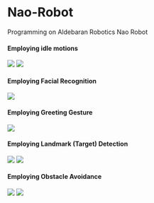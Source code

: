 # Nao-Robot
Programming on Aldebaran Robotics Nao Robot



#### Employing idle motions
![](https://github.com/Ohara124c41/Nao-Robot/blob/master/visualizations/idle01.gif?raw=true)
![](https://github.com/Ohara124c41/Nao-Robot/blob/master/visualizations/idle02.gif?raw=true)

#### Employing Facial Recognition
![](https://github.com/Ohara124c41/Nao-Robot/blob/master/visualizations/face01.gif?raw=true)

#### Employing Greeting Gesture
![](https://github.com/Ohara124c41/Nao-Robot/blob/master/visualizations/greet01.gif?raw=true)

#### Employing Landmark (Target) Detection
![](https://github.com/Ohara124c41/Nao-Robot/blob/master/visualizations/land01.gif?raw=true)
![](https://github.com/Ohara124c41/Nao-Robot/blob/master/visualizations/land02.gif?raw=true)

#### Employing Obstacle Avoidance
![](https://github.com/Ohara124c41/Nao-Robot/blob/master/visualizations/obs01.gif?raw=true)
![](https://github.com/Ohara124c41/Nao-Robot/blob/master/visualizations/obs02.gif?raw=true)

